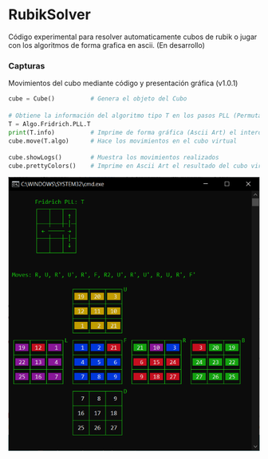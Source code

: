 # RubikSolver
 Código experimental para resolver automaticamente cubos de rubik o jugar con los algoritmos de forma grafica en ascii. (En desarrollo)

### Capturas

Movimientos del cubo mediante código y presentación gráfica (v1.0.1)

```Python
cube = Cube()          # Genera el objeto del Cubo

# Obtiene la información del algoritmo tipo T en los pasos PLL (Permutate Last Layer) del Método Fridrich
T = Algo.Fridrich.PLL.T
print(T.info)          # Imprime de forma gráfica (Ascii Art) el intercambio de piezas
cube.move(T.algo)      # Hace los movimientos en el cubo virtual

cube.showLogs()        # Muestra los movimientos realizados
cube.prettyColors()    # Imprime en Ascii Art el resultado del cubo virtual con los movimientos realizados
```

![PLL_T](Screenshots/PLL-T-moves.png "PLL T")
